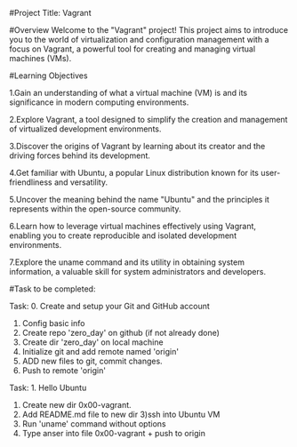#Project Title: Vagrant

#Overview
Welcome to the "Vagrant" project! This project aims to introduce you to the world of virtualization and configuration management with a focus on Vagrant, a powerful tool for creating and managing virtual machines (VMs).

#Learning Objectives

1.Gain an understanding of what a virtual machine (VM) is and its significance in modern computing environments.

2.Explore Vagrant, a tool designed to simplify the creation and management of virtualized development environments.

3.Discover the origins of Vagrant by learning about its creator and the driving forces behind its development.

4.Get familiar with Ubuntu, a popular Linux distribution known for its user-friendliness and versatility.

5.Uncover the meaning behind the name "Ubuntu" and the principles it represents within the open-source community.

6.Learn how to leverage virtual machines effectively using Vagrant, enabling you to create reproducible and isolated development environments.

7.Explore the uname command and its utility in obtaining system information, a valuable skill for system administrators and developers.

#Task to be completed:

Task: 0. Create and setup your Git and GitHub account
1) Config basic info
2) Create repo 'zero_day' on github (if not already done)
3) Create dir 'zero_day' on local machine
4) Initialize git and add remote named 'origin'
5) ADD new files to git, commit changes.
6) Push to remote 'origin'

Task: 1. Hello Ubuntu
1) Create new dir 0x00-vagrant.
2) Add README.md file to new dir
3)ssh into Ubuntu VM
4) Run 'uname' command without options
5) Type anser into file 0x00-vagrant + push to origin
